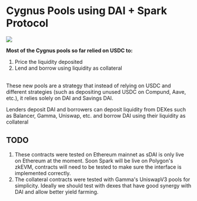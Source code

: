 # Cygnus Pools using DAI + Spark Protocol

<img align="center"  src="https://miro.medium.com/v2/resize:fit:1024/1*E3m8mzvB_eAgF6NFQXz-kw.png">

<b>Most of the Cygnus pools so far relied on USDC to:</b>
1. Price the liquidity deposited
2. Lend and borrow using liquidity as collateral

<br />
These new pools are a strategy that instead of relying on USDC and different strategies (such as depositing unused USDC on Compund, Aave, etc.), it relies solely on DAI and Savings DAI.

Lenders deposit DAI and borrowers can deposit liquidity from DEXes such as Balancer, Gamma, Uniswap, etc. and borrow DAI using their liquidity as collateral

## TODO

1. These contracts were tested on Ethereum mainnet as sDAI is only live on Ethereum at the moment. Soon Spark will be live on Polygon's zkEVM, contracts will need to be tested to make sure the interface is implemented correctly.
2. The collateral contracts were tested with Gamma's UniswapV3 pools for simplicity. Ideally we should test with dexes that have good synergy with DAI and allow better yield farming.
